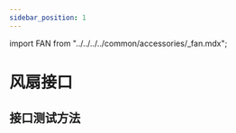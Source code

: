 ```yaml
---
sidebar_position: 1
---
```


import FAN from "../../../../common/accessories/\_fan.mdx";

# 风扇接口

## 接口测试方法

<FAN product="ROCK 5A" fan_connection_img="/img/rock5a/rock5a-fan.webp" thermal_governor_path="../../radxa-os/rsetup#thermal_governor_path" model="rock-5a" pwm_fan_result_img="/img/rock5a/rock5a-pwm-fan-result.webp" pwm_fan_dev_id="4" />
